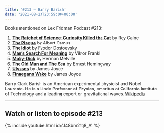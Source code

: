 ```yaml
---
title: '#213 – Barry Barish'
date: '2021-08-23T23:59:00+00:00'
---
```


Books mentioned on Lex Fridman Podcast #213:

1. <b><a href="https://amzn.to/3GvxqRo" target="_blank" rel="sponsored noopener noreferrer">The Ratchet of Science: Curiosity Killed the Cat</a></b> by Roy Calne
2. <b><a href="https://amzn.to/3iBOmOf" target="_blank" rel="sponsored noopener noreferrer">The Plague</a></b> by Albert Camus
3. <b><a href="https://amzn.to/3INnMfE" target="_blank" rel="sponsored noopener noreferrer">The Idiot</a></b> by Fyodor Dostoevsky
4. <b><a href="https://amzn.to/3IHYYpg" target="_blank" rel="sponsored noopener noreferrer">Man’s Search For Meaning</a></b> by Viktor Frankl
5. <b><a href="https://amzn.to/3Wbd8Cu" target="_blank" rel="sponsored noopener noreferrer">Moby-Dick</a></b> by Herman Melville
6. <b><a href="https://amzn.to/3GBKyVh" target="_blank" rel="sponsored noopener noreferrer">The Old Man and The Sea</a></b> by Ernest Hemingway
7. <b><a href="https://amzn.to/3W74HIj" target="_blank" rel="sponsored noopener noreferrer">Ulysses</a></b> by James Joyce
8. <b><a href="https://amzn.to/3IJhyxj" target="_blank" rel="sponsored noopener noreferrer">Finnegans Wake</a></b> by James Joyce

<!--more-->

Barry Clark Barish is an American experimental physicist and Nobel Laureate. He is a Linde Professor of Physics, emeritus at California Institute of Technology and a leading expert on gravitational waves. <a href="https://en.wikipedia.org/wiki/Barry_Barish" target="_blank">Wikipedia</a>

- - - - - -

## Watch or listen to episode #213

{% include youtube.html id='J48bm21q8_A' %}